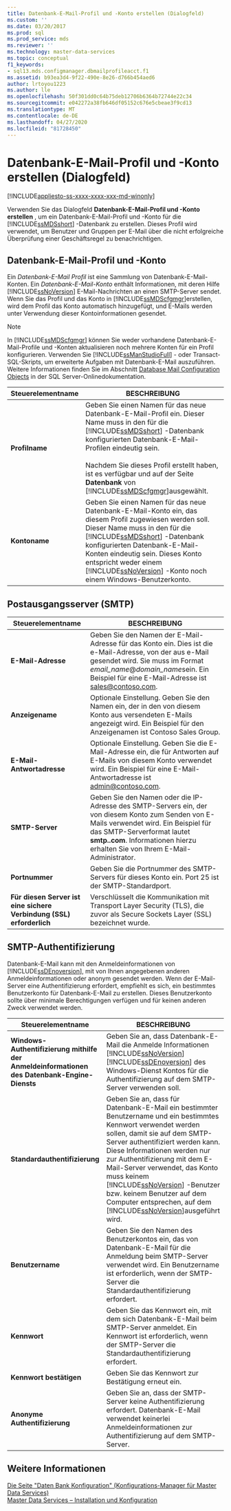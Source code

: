 ```yaml
---
title: Datenbank-E-Mail-Profil und -Konto erstellen (Dialogfeld)
ms.custom: ''
ms.date: 03/20/2017
ms.prod: sql
ms.prod_service: mds
ms.reviewer: ''
ms.technology: master-data-services
ms.topic: conceptual
f1_keywords:
- sql13.mds.configmanager.dbmailprofileacct.f1
ms.assetid: b93ea3d4-9f22-490e-8e26-d766b454aed6
author: lrtoyou1223
ms.author: lle
ms.openlocfilehash: 50f301dd0c64b75deb12706b6364b72744e22c34
ms.sourcegitcommit: e042272a38fb646df05152c676e5cbeae3f9cd13
ms.translationtype: MT
ms.contentlocale: de-DE
ms.lasthandoff: 04/27/2020
ms.locfileid: "81728450"
---
```

# <a name="create-database-mail-profile-and-account-dialog-box"></a>Datenbank-E-Mail-Profil und -Konto erstellen (Dialogfeld)

[!INCLUDE[appliesto-ss-xxxx-xxxx-xxx-md-winonly](../includes/appliesto-ss-xxxx-xxxx-xxx-md-winonly.md)]

  Verwenden Sie das Dialogfeld **Datenbank-E-Mail-Profil und -Konto erstellen** , um ein Datenbank-E-Mail-Profil und -Konto für die [!INCLUDE[ssMDSshort](../includes/ssmdsshort-md.md)] -Datenbank zu erstellen. Dieses Profil wird verwendet, um Benutzer und Gruppen per E-Mail über die nicht erfolgreiche Überprüfung einer Geschäftsregel zu benachrichtigen.  
  
## <a name="database-mail-profile-and-account"></a>Datenbank-E-Mail-Profil und -Konto  
 Ein *Datenbank-E-Mail Profil* ist eine Sammlung von Datenbank-E-Mail-Konten. Ein *Datenbank-E-Mail-Konto* enthält Informationen, mit deren Hilfe [!INCLUDE[ssNoVersion](../includes/ssnoversion-md.md)] E-Mail-Nachrichten an einen SMTP-Server sendet. Wenn Sie das Profil und das Konto in [!INCLUDE[ssMDScfgmgr](../includes/ssmdscfgmgr-md.md)]erstellen, wird dem Profil das Konto automatisch hinzugefügt, und E-Mails werden unter Verwendung dieser Kontoinformationen gesendet.  
  
> [!NOTE]  
>  In [!INCLUDE[ssMDScfgmgr](../includes/ssmdscfgmgr-md.md)] können Sie weder vorhandene Datenbank-E-Mail-Profile und -Konten aktualisieren noch mehrere Konten für ein Profil konfigurieren. Verwenden Sie [!INCLUDE[ssManStudioFull](../includes/ssmanstudiofull-md.md)] - oder Transact-SQL-Skripts, um erweiterte Aufgaben mit Datenbank-E-Mail auszuführen. Weitere Informationen finden Sie im Abschnitt [Database Mail Configuration Objects](../relational-databases/database-mail/database-mail-configuration-objects.md) in der SQL Server-Onlinedokumentation.  
  
|Steuerelementname|BESCHREIBUNG|  
|------------------|-----------------|  
|**Profilname**|Geben Sie einen Namen für das neue Datenbank-E-Mail-Profil ein. Dieser Name muss in den für die [!INCLUDE[ssMDSshort](../includes/ssmdsshort-md.md)] -Datenbank konfigurierten Datenbank-E-Mail-Profilen eindeutig sein.<br /><br /> Nachdem Sie dieses Profil erstellt haben, ist es verfügbar und auf der Seite **Datenbank** von [!INCLUDE[ssMDScfgmgr](../includes/ssmdscfgmgr-md.md)]ausgewählt.|  
|**Kontoname**|Geben Sie einen Namen für das neue Datenbank-E-Mail-Konto ein, das diesem Profil zugewiesen werden soll. Dieser Name muss in den für die [!INCLUDE[ssMDSshort](../includes/ssmdsshort-md.md)] -Datenbank konfigurierten Datenbank-E-Mail-Konten eindeutig sein. Dieses Konto entspricht weder einem [!INCLUDE[ssNoVersion](../includes/ssnoversion-md.md)] -Konto noch einem Windows-Benutzerkonto.|  
  
## <a name="outgoing-smtp-mail-server"></a>Postausgangsserver (SMTP)  
  
|Steuerelementname|BESCHREIBUNG|  
|------------------|-----------------|  
|**E-Mail-Adresse**|Geben Sie den Namen der E-Mail-Adresse für das Konto ein. Dies ist die e-Mail-Adresse, von der aus e-Mail gesendet wird. Sie muss im Format *email_name*@*domain_name*sein. Ein Beispiel für eine E-Mail-Adresse ist sales@contoso.com.|  
|**Anzeigename**|Optionale Einstellung. Geben Sie den Namen ein, der in den von diesem Konto aus versendeten E-Mails angezeigt wird. Ein Beispiel für den Anzeigenamen ist Contoso Sales Group.|  
|**E-Mail-Antwortadresse**|Optionale Einstellung. Geben Sie die E-Mail-Adresse ein, die für Antworten auf E-Mails von diesem Konto verwendet wird. Ein Beispiel für eine E-Mail-Antwortadresse ist admin@contoso.com.|  
|**SMTP-Server**|Geben Sie den Namen oder die IP-Adresse des SMTP-Servers ein, der von diesem Konto zum Senden von E-Mails verwendet wird. Ein Beispiel für das SMTP-Serverformat lautet **smtp.***<Firmenname>***.com**. Informationen hierzu erhalten Sie von Ihrem E-Mail-Administrator.|  
|**Portnummer**|Geben Sie die Portnummer des SMTP-Servers für dieses Konto ein. Port 25 ist der SMTP-Standardport.|  
|**Für diesen Server ist eine sichere Verbindung (SSL) erforderlich**|Verschlüsselt die Kommunikation mit Transport Layer Security (TLS), die zuvor als Secure Sockets Layer (SSL) bezeichnet wurde.|  
  
## <a name="smtp-authentication"></a>SMTP-Authentifizierung  
 Datenbank-E-Mail kann mit den Anmeldeinformationen von [!INCLUDE[ssDEnoversion](../includes/ssdenoversion-md.md)], mit von Ihnen angegebenen anderen Anmeldeinformationen oder anonym gesendet werden. Wenn der E-Mail-Server eine Authentifizierung erfordert, empfiehlt es sich, ein bestimmtes Benutzerkonto für Datenbank-E-Mail zu erstellen. Dieses Benutzerkonto sollte über minimale Berechtigungen verfügen und für keinen anderen Zweck verwendet werden.  
  
|Steuerelementname|BESCHREIBUNG|  
|------------------|-----------------|  
|**Windows-Authentifizierung mithilfe der Anmeldeinformationen des Datenbank-Engine-Diensts**|Geben Sie an, dass Datenbank-E-Mail die Anmelde Informationen [!INCLUDE[ssNoVersion](../includes/ssnoversion-md.md)] [!INCLUDE[ssDEnoversion](../includes/ssdenoversion-md.md)] des Windows-Dienst Kontos für die Authentifizierung auf dem SMTP-Server verwenden soll.|  
|**Standardauthentifizierung**|Geben Sie an, dass für Datenbank-E-Mail ein bestimmter Benutzername und ein bestimmtes Kennwort verwendet werden sollen, damit sie auf dem SMTP-Server authentifiziert werden kann. Diese Informationen werden nur zur Authentifizierung mit dem E-Mail-Server verwendet, das Konto muss keinem [!INCLUDE[ssNoVersion](../includes/ssnoversion-md.md)] -Benutzer bzw. keinem Benutzer auf dem Computer entsprechen, auf dem [!INCLUDE[ssNoVersion](../includes/ssnoversion-md.md)]ausgeführt wird.|  
|**Benutzername**|Geben Sie den Namen des Benutzerkontos ein, das von Datenbank-E-Mail für die Anmeldung beim SMTP-Server verwendet wird. Ein Benutzername ist erforderlich, wenn der SMTP-Server die Standardauthentifizierung erfordert.|  
|**Kennwort**|Geben Sie das Kennwort ein, mit dem sich Datenbank-E-Mail beim SMTP-Server anmeldet. Ein Kennwort ist erforderlich, wenn der SMTP-Server die Standardauthentifizierung erfordert.|  
|**Kennwort bestätigen**|Geben Sie das Kennwort zur Bestätigung erneut ein.|  
|**Anonyme Authentifizierung**|Geben Sie an, dass der SMTP-Server keine Authentifizierung erfordert. Datenbank-E-Mail verwendet keinerlei Anmeldeinformationen zur Authentifizierung auf dem SMTP-Server.|  
  
## <a name="see-also"></a>Weitere Informationen  
 [Die Seite "Daten Bank Konfiguration" &#40;Konfigurations-Manager für Master Data Services&#41;](../master-data-services/database-configuration-page-master-data-services-configuration-manager.md)   
[Master Data Services – Installation und Konfiguration](../master-data-services/master-data-services-installation-and-configuration.md)
  
  
